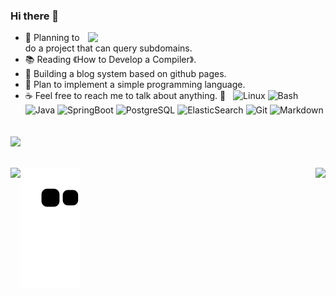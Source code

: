 ### Hi there 👋
<img align='right' src="https://github-readme-stats.vercel.app/api?username=section9-lab&count_private=true&show_icons=true" width="380">

- 🌱  Planning to do a project that can query subdomains.
- 📚  Reading 《How to Develop a Compiler》.
- 🍉  Building a blog system based on github pages.
- 🥝  Plan to implement a simple programming language.
- ☕️  Feel free to reach me to talk about anything.
🔧 &#160;
![Linux](https://img.shields.io/badge/-Linux-333333?style=flat&logo=Linux&logoColor=FCC624)
![Bash](https://img.shields.io/badge/-Bash-333333?style=flat&logo=Bash&logoColor=FCC624)
![Java](https://img.shields.io/badge/-Java-333333?style=flat&logo=Java&logoColor=FCC624)
![SpringBoot](https://img.shields.io/badge/-SpringBoot-333333?style=flat&logo=springboot&logoColor=FCC624)
![PostgreSQL](https://img.shields.io/badge/-PostgreSQL-333333?style=flat&logo=postgresql)
![ElasticSearch](https://img.shields.io/badge/-ElasticSearch-333333?style=flat&logo=elasticsearch)
![Git](https://img.shields.io/badge/-Git-333333?style=flat&logo=git)
![Markdown](https://img.shields.io/badge/-Markdown-333333?style=flat&logo=markdown)


![](https://komarev.com/ghpvc/?username=section9-lab&color=dc143c)
---
[<img align='left' class="col-lg-6" src="https://github-readme-stats.vercel.app/api/pin/?username=section9-lab&repo=dns-insight">](https://section9-lab.github.io/dns-insight/)
[<img align='right' class="col-lg-6" src="https://github-readme-stats.vercel.app/api/pin/?username=section9-lab&repo=blog">](https://section9-lab.github.io/blog/)
---
![github contribution grid snake animation](https://raw.githubusercontent.com/section9-lab/section9-lab/output/github-contribution-grid-snake.svg)

